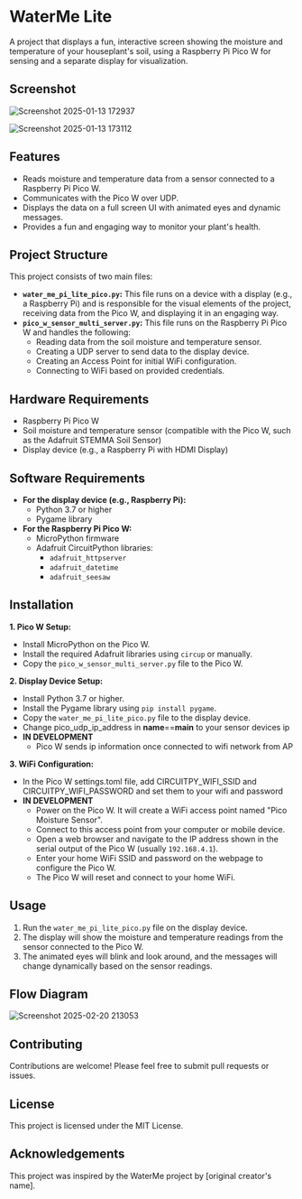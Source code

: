 # WaterMe Lite

A project that displays a fun, interactive screen showing the moisture and temperature of your houseplant's soil, using a Raspberry Pi Pico W for sensing and a separate display for visualization.

## Screenshot
![Screenshot 2025-01-13 172937](https://github.com/user-attachments/assets/d0c9f5ff-3daa-4794-b935-c31423e68c00)

![Screenshot 2025-01-13 173112](https://github.com/user-attachments/assets/017bc9ba-044b-472f-a5f9-d4ef89bc8087)

## Features

* Reads moisture and temperature data from a sensor connected to a Raspberry Pi Pico W.
* Communicates with the Pico W over UDP.
* Displays the data on a full screen UI with animated eyes and dynamic messages.
* Provides a fun and engaging way to monitor your plant's health.

## Project Structure

This project consists of two main files:

* **`water_me_pi_lite_pico.py`:** This file runs on a device with a display (e.g., a Raspberry Pi) and is responsible for the visual elements of the project, receiving data from the Pico W, and displaying it in an engaging way.
* **`pico_w_sensor_multi_server.py`:** This file runs on the Raspberry Pi Pico W and handles the following:
    *  Reading data from the soil moisture and temperature sensor.
    *  Creating a UDP server to send data to the display device.
    *  Creating an Access Point for initial WiFi configuration.
    *  Connecting to WiFi based on provided credentials.

## Hardware Requirements

* Raspberry Pi Pico W
* Soil moisture and temperature sensor (compatible with the Pico W, such as the Adafruit STEMMA Soil Sensor)
* Display device (e.g., a Raspberry Pi with HDMI Display)

## Software Requirements

* **For the display device (e.g., Raspberry Pi):**
    * Python 3.7 or higher
    * Pygame library
* **For the Raspberry Pi Pico W:**
    * MicroPython firmware
    * Adafruit CircuitPython libraries:
        * `adafruit_httpserver`
        * `adafruit_datetime`
        * `adafruit_seesaw`

## Installation

**1. Pico W Setup:**

   * Install MicroPython on the Pico W.
   * Install the required Adafruit libraries using `circup` or manually.
   * Copy the `pico_w_sensor_multi_server.py` file to the Pico W.

**2. Display Device Setup:**

   * Install Python 3.7 or higher.
   * Install the Pygame library using `pip install pygame`.
   * Copy the `water_me_pi_lite_pico.py` file to the display device.
   * Change pico_udp_ip_address in __name__==__main__ to your sensor devices ip
   * **IN DEVELOPMENT**
      * Pico W sends ip information once connected to wifi network from AP

**3. WiFi Configuration:**
   * In the Pico W settings.toml file, add CIRCUITPY_WIFI_SSID and CIRCUITPY_WIFI_PASSWORD and set them to your wifi and password
   * **IN DEVELOPMENT**
      * Power on the Pico W. It will create a WiFi access point named "Pico Moisture Sensor".
      * Connect to this access point from your computer or mobile device.
      * Open a web browser and navigate to the IP address shown in the serial output of the Pico W (usually `192.168.4.1`).
      * Enter your home WiFi SSID and password on the webpage to configure the Pico W.
      * The Pico W will reset and connect to your home WiFi.
## Usage

1. Run the `water_me_pi_lite_pico.py` file on the display device.
2. The display will show the moisture and temperature readings from the sensor connected to the Pico W.
3. The animated eyes will blink and look around, and the messages will change dynamically based on the sensor readings.

## Flow Diagram
![Screenshot 2025-02-20 213053](https://github.com/user-attachments/assets/2766879a-ab33-49d3-91e9-d25820dd95b2)


## Contributing

Contributions are welcome! Please feel free to submit pull requests or issues.

## License

This project is licensed under the MIT License.

## Acknowledgements

This project was inspired by the WaterMe project by [original creator's name].
